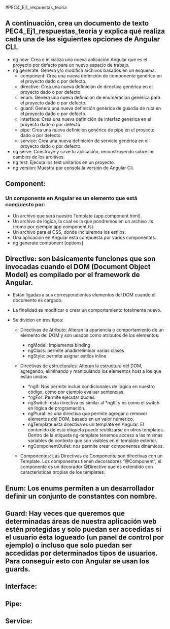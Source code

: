 #PEC4_Ej1_respuestas_teoria

## A continuación, crea un documento de texto PEC4_Ej1_respuestas_teoria y explica qué realiza cada una de las siguientes opciones de Angular CLI.

- ng new: Crea e inicializa una nueva aplicación Angular que es el proyecto por defecto para un nuevo espacio de trabajo.
- ng generate: Genera y/o modifica archivos basados en un esquema.
  - component: Crea una nueva definición de componente genérico en el proyecto dado o por defecto.
  - directive: Crea una nueva definición de directiva genérica en el proyecto dado o por defecto.
  - enum: Genera una nueva definición de enumeración genérica para el proyecto dado o por defecto.
  - guard: Genera una nueva definición genérica de guardia de ruta en el proyecto dado o por defecto.
  - interface: Crea una nueva definición de interfaz genérica en el proyecto dado o por defecto.
  - pipe: Crea una nueva definición genérica de pipe en el proyecto dado o por defecto.
  - service: Crea una nueva definición de servicio genérica en el proyecto dado o por defecto.
- ng serve: Construye y sirve tu aplicación, reconstruyendo sobre los cambios de los archivos.
- ng test: Ejecuta los test unitarios en un proyecto.
- ng version: Muestra por consola la versión de Angular Cli.

## Component: 
### Un componente en Angular es un elemento que está compuesto por:

- Un archivo que será nuestro Template (app.component.html).
- Un archivo de lógica, la cual es la que pondremos en un archivo .ts (como por ejemplo app.component.ts).
- Un archivo para el CSS, donde incluiremos los estilos.
- Una aplicación en Angular esta compuesta por varios componentes.
- ng generate component <name> [options]

## Directive: son básicamente funciones que son invocadas cuando el DOM (Document Object Model) es compilado por el framework de Angular. 

- Están ligadas a sus correspondientes elementos del DOM cuando el documento es cargado.  
- La finalidad es modificar o crear un comportamiento totalmente nuevo.
- Se dividen en tres tipos:
  
  - Directivas de Atributo: Alteran la apariencia o comportamiento de un elemento del DOM y son usados como atributos de los elementos:
    - ngModel: Implementa binding
    - ngClass: permite añadir/eliminar varias clases
    - ngStyle: permite asignar estilos inline
  
  - Directivas de estructurales: Alteran la estructura del DOM, agregando, eliminando y manipulando los elementos host a los que están unidos:
    - *ngIf: Nos permite incluir condicionales de lógica en nuestro código, como por ejemplo evaluar sentencias.
    - *ngFor: Permite ejecutar bucles.
    - ngSwitch: esta directiva es similar al *ngIf, y es como el switch en lógica de programación.
    - ngPlural: es una directiva que permite agregar o remover elementos del DOM, basado en un valor númerico.
    - ngTemplate:esta directiva es un template en Angular. El contenido de esta etiqueta puede reutilizarse en otros templates. Dentro de la etiqueta ng-template tenemos acceso a las mismas variables de contexto que son visibles en el template exterior.
    - ngComponentOutlet: nos permite crear componentes dinámicos.
  - Componentes: Las Directivas de Componente son directivas con un Template. Los componentes tienen decoradores “@Component”, el componente es un decorador @Directive que es extendido con características propias de los templates.

## Enum: Los enums permiten a un desarrollador definir un conjunto de constantes con nombre.

## Guard: Hay veces que queremos que determinadas áreas de nuestra aplicación web estén protegidas y solo puedan ser accedidas si el usuario ésta logueado (un panel de control por ejemplo) o incluso que solo puedan ser accedidas por determinados tipos de usuarios. Para conseguir esto con Angular se usan los guards. 

## Interface:
## Pipe:
## Service: